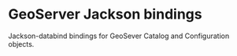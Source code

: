 # GeoServer Jackson bindings

Jackson-databind bindings for GeoSever Catalog and Configuration objects.
